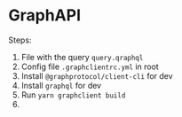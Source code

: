 # GraphAPI

Steps:
1. File with the query `query.qraphql`
2. Config file `.graphclientrc.yml` in root
3. Install `@graphprotocol/client-cli` for dev
4. Install `graphql` for dev
5. Run `yarn graphclient build`
6. 